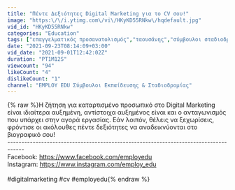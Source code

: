 ```yaml
---
title: "Πέντε Δεξιότητες Digital Marketing για το CV σου!"
image: "https:\/\/i.ytimg.com\/vi\/HKyKD55RNkw\/hqdefault.jpg"
vid_id: "HKyKD55RNkw"
categories: "Education"
tags: ["επαγγελματικός προσανατολισμός","ταουσάνης","σύμβουλοι σταδιοδρομίας"]
date: "2021-09-23T08:14:09+03:00"
vid_date: "2021-09-01T12:42:02Z"
duration: "PT1M12S"
viewcount: "94"
likeCount: "4"
dislikeCount: "1"
channel: "EMPLOY EDU Σύμβουλοι Εκπαίδευσης & Σταδιοδρομίας"
---
```

{% raw %}Η ζήτηση για καταρτισμένο προσωπικό στο Digital Marketing είναι ιδιαίτερα αυξημένη, αντίστοιχα αυξημένος είναι και ο ανταγωνισμός που υπάρχει στην αγορά εργασίας. Εάν λοιπόν, θέλεις να ξεχωρίσεις, φρόντισε οι ακόλουθες πέντε δεξιότητες να αναδεικνύονται στο βιογραφικό σου!<br />------------------------------------------------------------------------------------<br />Facebook: <a rel="nofollow" target="blank" href="https://www.facebook.com/employedu​​​">https://www.facebook.com/employedu​​​</a><br />Instagram: <a rel="nofollow" target="blank" href="https://www.instagram.com/employ_edu​​​">https://www.instagram.com/employ_edu​​​</a><br /><br />#digitalmarketing #cv #employedu{% endraw %}
